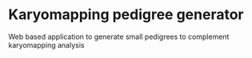 # Karyomapping pedigree generator
 Web based application to generate small pedigrees to complement karyomapping analysis
